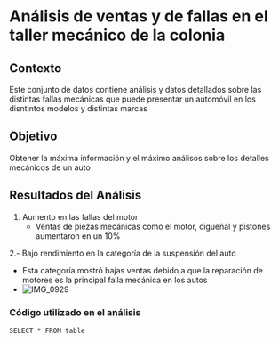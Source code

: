 # Análisis de ventas y de fallas en el taller mecánico de la colonia

## Contexto
Este conjunto de datos contiene análisis y datos detallados sobre las distintas fallas mecánicas que puede presentar un automóvil en los disntintos modelos y distintas marcas

## Objetivo
Obtener la máxima información y el máximo análisos sobre los detalles mecánicos de un auto

## Resultados del Análisis
1. Aumento en las fallas del motor
   - Ventas de piezas mecánicas como el motor, cigueñal y pistones aumentaron en un 10%

2.- Bajo rendimiento en la categoría de la suspensión del auto
 - Esta categoría mostró bajas ventas debido a que la reparación de motores es la principal falla mecánica en los autos
 - ![IMG_0929](https://github.com/Cesarvalenc/MicrosoftExcel/assets/174209083/edf258ab-0c4e-479c-b2c3-17b11e7a55ec)

### Código utilizado en el análisis
``` SELECT * FROM table ```
